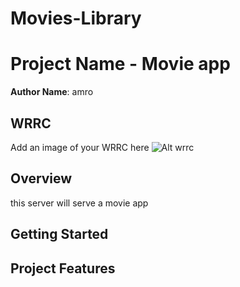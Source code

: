 # Movies-Library
# Project Name - Movie app

**Author Name**: amro 

## WRRC
Add an image of your WRRC here
![Alt wrrc](./WhatsApp%20Image%202023-04-30%20at%2011.00.44%20PM.jpeg)

## Overview
this server will serve a movie app 
## Getting Started

## Project Features
